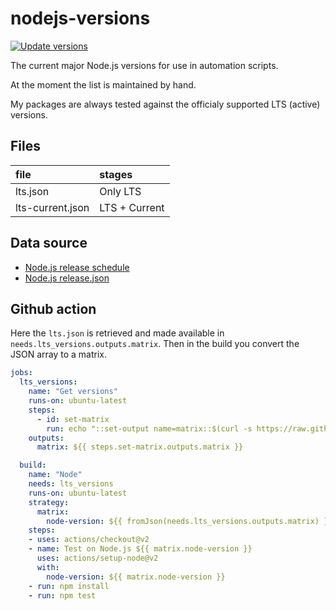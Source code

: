 # nodejs-versions

[![Update versions](https://github.com/fvdm/nodejs-versions/actions/workflows/update_versions.yml/badge.svg?branch=main)](https://github.com/fvdm/nodejs-versions/actions/workflows/update_versions.yml)

The current major Node.js versions for use in
automation scripts.

At the moment the list is maintained by hand.

My packages are always tested against the officialy
supported LTS (active) versions.


## Files

file             | stages
:----------------|:------
lts.json         | Only LTS
lts-current.json | LTS + Current


## Data source

- [Node.js release schedule](https://nodejs.org/en/about/releases/)
- [Node.js release.json](https://raw.githubusercontent.com/nodejs/Release/main/schedule.json)


## Github action

Here the `lts.json` is retrieved and made available in
`needs.lts_versions.outputs.matrix`.
Then in the build you convert the JSON array to a matrix.


```yml
jobs:
  lts_versions:
    name: "Get versions"
    runs-on: ubuntu-latest
    steps:
      - id: set-matrix
        run: echo "::set-output name=matrix::$(curl -s https://raw.githubusercontent.com/fvdm/nodejs-versions/main/lts.json)"
    outputs:
      matrix: ${{ steps.set-matrix.outputs.matrix }}

  build:
    name: "Node"
    needs: lts_versions
    runs-on: ubuntu-latest
    strategy:
      matrix:
        node-version: ${{ fromJson(needs.lts_versions.outputs.matrix) }}
    steps:
    - uses: actions/checkout@v2
    - name: Test on Node.js ${{ matrix.node-version }}
      uses: actions/setup-node@v2
      with:
        node-version: ${{ matrix.node-version }}
    - run: npm install
    - run: npm test
```
